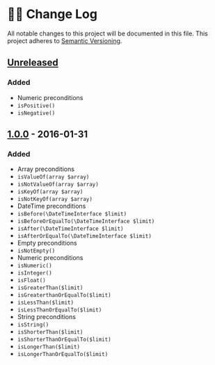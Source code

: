 # :guardsman: Change Log
All notable changes to this project will be documented in this file.
This project adheres to [Semantic Versioning](http://semver.org/).

## [Unreleased]
### Added
- Numeric preconditions
 - `isPositive()`
 - `isNegative()`

## [1.0.0] - 2016-01-31
### Added
- Array preconditions
 - `isValueOf(array $array)`
 - `isNotValueOf(array $array)`
 - `isKeyOf(array $array)`
 - `isNotKeyOf(array $array)`
- DateTime preconditions
 - `isBefore(\DateTimeInterface $limit)`
 - `isBeforeOrEqualTo(\DateTimeInterface $limit)`
 - `isAfter(\DateTimeInterface $limit)`
 - `isAfterOrEqualTo(\DateTimeInterface $limit)`
- Empty preconditions
 - `isNotEmpty()`
- Numeric preconditions
 - `isNumeric()`
 - `isInteger()`
 - `isFloat()`
 - `isGreaterThan($limit)`
 - `isGreaterthanOrEqualTo($limit)`
 - `isLessThan($limit)`
 - `isLessThanOrEqualTo($limit)`
- String preconditions
 - `isString()`
 - `isShorterThan($limit)`
 - `isShorterThanOrEqualTo($limit)`
 - `isLongerThan($limit)`
 - `isLongerThanOrEqualTo($limit)`

[Unreleased]: https://github.com/guardsman/guardsman/compare/v1.0.0...HEAD
[1.0.0]: https://github.com/guardsman/guardsman/compare/26b5a44...v1.0.0
